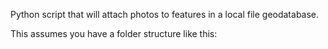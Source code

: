 Python script that will attach photos to features in a local file geodatabase.

This assumes you have a folder structure like this:
